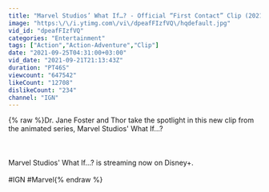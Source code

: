 ```yaml
---
title: "Marvel Studios’ What If…? - Official “First Contact” Clip (2021) Thor, Jane Foster"
image: "https:\/\/i.ytimg.com\/vi\/dpeafFIzfVQ\/hqdefault.jpg"
vid_id: "dpeafFIzfVQ"
categories: "Entertainment"
tags: ["Action","Action-Adventure","Clip"]
date: "2021-09-25T04:31:00+03:00"
vid_date: "2021-09-21T21:13:43Z"
duration: "PT46S"
viewcount: "647542"
likeCount: "12708"
dislikeCount: "234"
channel: "IGN"
---
```

{% raw %}Dr. Jane Foster and Thor take the spotlight in this new clip from the animated series, Marvel Studios' What If...?<br /><br /><br /><br />Marvel Studios' What If...? is streaming now on Disney+.<br /><br />#IGN #Marvel{% endraw %}
